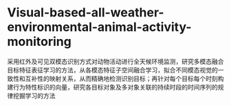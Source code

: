 # Visual-based-all-weather-environmental-animal-activity-monitoring
采用红外及可见双模态识别方式对动物活动进行全天候环境监测，研究多模态融合目标特征表征学习的方法，从各模态特征子空间融合学习，拟合不同模态视觉的一致性和互补性的映射关系，从而精确地检测识别目标；再针对每个目标每个时刻构建行为特性标识的向量，研究各目标对象及多对象关联的持续时段的时间序列的规律挖掘学习的方法
